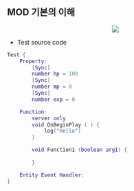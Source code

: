 ## MOD 기본의 이해
<p align="center"><img src="https://user-images.githubusercontent.com/66112716/168253042-52686935-81ff-4c43-863d-cae8d9633488.png"></p>  

- Test source code
```lua
Test {
    Property:
        [Sync]
        number hp = 100
        [Sync]
        number mp = 0
        [Sync]
        number exp = 0

    Function:
        server only
        void OnBeginPlay ( ) {
            log("Hello")
        }

        void Function1 (boolean arg1) {
            
        }

    Entity Event Handler:
}
```